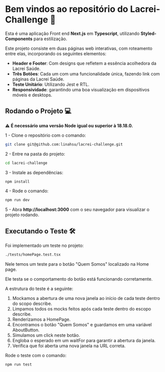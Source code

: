 # Bem vindos ao repositório do Lacrei-Challenge 🌈

Esta é uma aplicação Front end **Next.js** em **Typescript**, utilizando **Styled-Components** para estilização.

Este projeto consiste em duas páginas web interativas, com roteamento entre elas, incorporando os seguintes elementos:

- **Header e Footer**: Com designs que refletem a essência acolhedora da Lacrei Saúde.
- **Três Botões**: Cada um com uma funcionalidade única, fazendo link com páginas da Lacrei Saúde.
- **Teste Unitário**: Utilizando Jest e RTL.
- **Responsividade**: garantindo uma boa visualização em dispositivos móveis e desktops.

## Rodando o Projeto 💻

⚠️ **É necessário uma versão Node igual ou superior à 18.18.0.**

1 - Clone o repositório com o comando:

```bash
git clone git@github.com:linahsu/lacrei-challenge.git
```

2 - Entre na pasta do projeto:

```bash
cd lacrei-challenge
```

3 - Instale as dependências:

```bash
npm install
```

4 - Rode o comando:

```bash
npm run dev
```

5 - Abra **http://localhost:3000** com o seu navegador para visualizar o projeto rodando.

## Executando o Teste 🛠️

Foi implementado um teste no projeto:

```bash
./tests/homePage.test.tsx
```

Nele temos um teste para o botão "Quem Somos" localizado na Home page.

Ele testa se o comportamento do botão está funcionando corretamente.

A estrutura do teste é a seguinte:

1. Mockamos a abertura de uma nova janela ao início de cada teste dentro do scopo describe.
2. Limpamos todos os mocks feitos após cada teste dentro do escopo describe.
3. Renderizamos a HomePage.
4. Encontramos o botão "Quem Somos" e guardamos em uma variável AboutButton.
5. Simulamos um click neste botão.
6. Engloba o esperado em um waitFor para garantir a abertura da janela.
7. Verifica que foi aberta uma nova janela na URL correta.

Rode o teste com o comando:

```bash
npm run test
```
